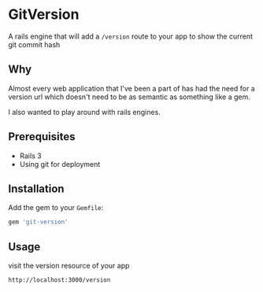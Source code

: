 GitVersion
==========
A rails engine that will add a `/version` route to your app to show the current git commit hash

Why
---
Almost every web application that I've been a part of has had the need for a version url which doesn't need to be as semantic as something like a gem.

I also wanted to play around with rails engines.

Prerequisites
-------------
- Rails 3
- Using git for deployment

Installation
------------
Add the gem to your `Gemfile`:

```ruby
gem 'git-version'
```

Usage
-----
visit the version resource of your app

```
http://localhost:3000/version
```

